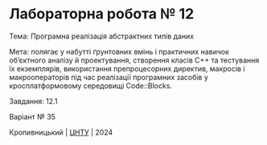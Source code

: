 ﻿# Лабораторна робота № 12

Тема: Програмна реалізація абстрактних типів даних

Мета: полягає у набутті ґрунтовних вмінь і практичних
навичок об’єктного аналізу й проектування, створення класів С++
та тестування їх екземплярів, використання препроцесорних
директив, макросів і макрооператорів під час реалізації програмних
засобів у кросплатформовому середовищі Code::Blocks. 

Завдання: 12.1

Варіант № 35


Кропивницький | <a href="http://www.kntu.kr.ua/">ЦНТУ</a> | 2024
